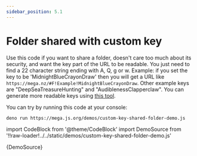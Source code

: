 ```yaml
---
sidebar_position: 5.1
---
```


# Folder shared with custom key

Use this code if you want to share a folder, doesn't care too much about its security, and want the key part of the URL to be readable. You just need to find a 22 character string ending with A, Q, g or w. Example: if you set the key to be 'MidnightBlueCrayonDraw' then you will get a URL like `https://mega.nz/#F!Example!MidnightBlueCrayonDraw`. Other example keys are "DeepSeaTreasureHunting" and "AudiblenessClapperclaw". You can generate more readable keys using [this tool](https://codepen.io/qgustavor/full/rNbggYo).

You can try by running this code at your console:

```bash
deno run https://mega.js.org/demos/custom-key-shared-folder-demo.js
```

import CodeBlock from '@theme/CodeBlock'
import DemoSource from '!!raw-loader!../../static/demos/custom-key-shared-folder-demo.js'

<CodeBlock language="js">{DemoSource}</CodeBlock>
